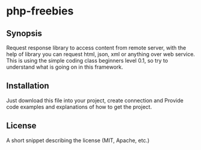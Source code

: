 # php-freebies

## Synopsis
Request response library to access content from remote server, with the help of library you can request html, json, xml or anything over web service.
This is using the simple coding class beginners level 0.1, so try to understand what is going on in this framework.

## Installation
Just download this file into your project, create connection and Provide code examples and explanations of how to get the project.

## License
A short snippet describing the license (MIT, Apache, etc.)
